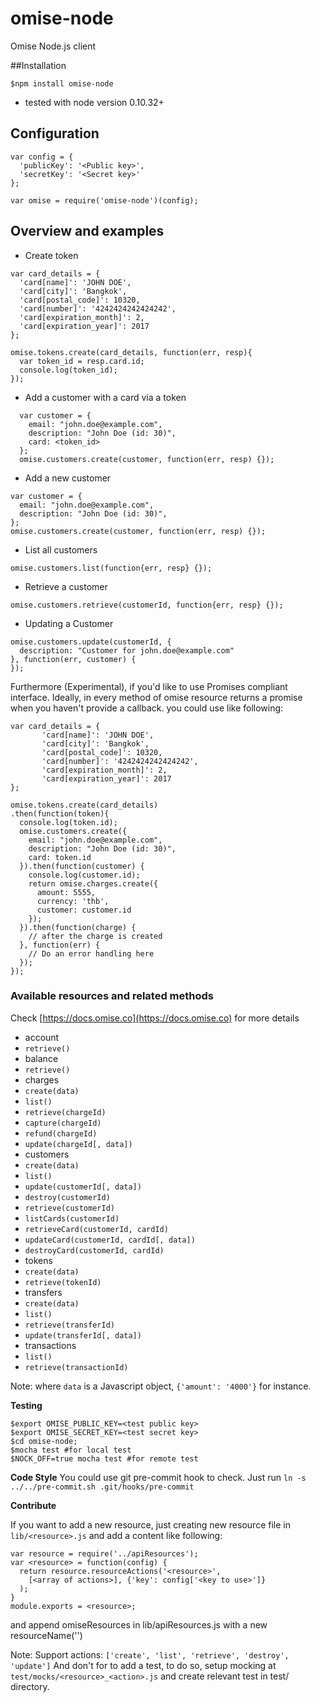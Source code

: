omise-node
=========

Omise Node.js client

##Installation
```
$npm install omise-node
```

* tested with node version 0.10.32+

## Configuration

```
var config = {
  'publicKey': '<Public key>',
  'secretKey': '<Secret key>'
};

var omise = require('omise-node')(config);
```


## Overview and examples

 - Create token

```
var card_details = {
  'card[name]': 'JOHN DOE',
  'card[city]': 'Bangkok',
  'card[postal_code]': 10320,
  'card[number]': '4242424242424242',
  'card[expiration_month]': 2,
  'card[expiration_year]': 2017
};

omise.tokens.create(card_details, function(err, resp){
  var token_id = resp.card.id;
  console.log(token_id);
});
```

- Add a customer with a card via a token

```
  var customer = {
    email: "john.doe@example.com",
    description: "John Doe (id: 30)",
    card: <token_id>
  };
  omise.customers.create(customer, function(err, resp) {});
```

- Add a new customer

```
var customer = {
  email: "john.doe@example.com",
  description: "John Doe (id: 30)",
};
omise.customers.create(customer, function(err, resp) {});
```

- List all customers

```
omise.customers.list(function{err, resp} {});
```

- Retrieve a customer

```
omise.customers.retrieve(customerId, function{err, resp} {});
```


- Updating a Customer

```
omise.customers.update(customerId, {
  description: "Customer for john.doe@example.com"
}, function(err, customer) {
});
```


Furthermore (Experimental), if you'd like to use Promises compliant interface.
Ideally, in every method of omise resource returns a promise when you haven't provide a callback. you could use like following:

```
var card_details = {
       'card[name]': 'JOHN DOE',
       'card[city]': 'Bangkok',
       'card[postal_code]': 10320,
       'card[number]': '4242424242424242',
       'card[expiration_month]': 2,
       'card[expiration_year]': 2017
};

omise.tokens.create(card_details)
.then(function(token){
  console.log(token.id);
  omise.customers.create({
    email: "john.doe@example.com",
    description: "John Doe (id: 30)",
    card: token.id
  }).then(function(customer) {
    console.log(customer.id);
    return omise.charges.create({
      amount: 5555,
      currency: 'thb',
      customer: customer.id
    });
  }).then(function(charge) {
    // after the charge is created
  }, function(err) {
    // Do an error handling here
  });
});

```

### Available resources and related methods

Check [https://docs.omise.co](https://docs.omise.co) for more details

 * account
  * `retrieve()`
 * balance
  * `retrieve()`
 * charges
  * `create(data)`
  * `list()`
  * `retrieve(chargeId)`
  * `capture(chargeId)`
  * `refund(chargeId)`
  * `update(chargeId[, data])`
 * customers
  * `create(data)`
  * `list()`
  * `update(customerId[, data])`
  * `destroy(customerId)`
  * `retrieve(customerId)`
  * `listCards(customerId)`
  * `retrieveCard(customerId, cardId)`
  * `updateCard(customerId, cardId[, data])`
  * `destroyCard(customerId, cardId)`
 * tokens
  * `create(data)`
  * `retrieve(tokenId)`
 * transfers
  * `create(data)`
  * `list()`
  * `retrieve(transferId)`
  * `update(transferId[, data])`
 * transactions
  * `list()`
  * `retrieve(transactionId)`

Note: where `data` is a Javascript object, `{'amount': '4000'}` for instance.

**Testing**
```
$export OMISE_PUBLIC_KEY=<test public key>
$export OMISE_SECRET_KEY=<test secret key>
$cd omise-node;
$mocha test #for local test
$NOCK_OFF=true mocha test #for remote test

```

**Code Style**
You could use git pre-commit hook to check.
Just run `ln -s ../../pre-commit.sh .git/hooks/pre-commit`

**Contribute**

If you want to add a new resource, just creating new resource file in `lib/<resource>.js` and add a content like following:

```
var resource = require('../apiResources');
var <resource> = function(config) {
  return resource.resourceActions('<resource>',
    [<array of actions>], {'key': config['<key to use>']}
  );
}
module.exports = <resource>;
```
and append omiseResources in lib/apiResources.js with a new resourceName('<resource>')

Note:
Support actions: `['create', 'list', 'retrieve', 'destroy', 'update']`
And don't for to add a test, to do so, setup mocking at `test/mocks/<resource>_<action>.js` and create relevant test in test/ directory.
